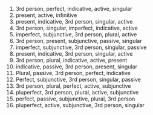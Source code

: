 1. 3rd person, perfect, indicative, active, singular
2. present, active, infinitive
3. present, indicative, 3rd person, singular, active
4. 3rd person, singular, imperfect, indicative, active
5. imperfect, subjunctive, 3rd person, plural, active
6. 3rd person, present, subjunctive, passive, singular 
7. imperfect, subjunctive, 3rd person, singular, passive
8. present, indicative, 3rd person, singular, active
9. 3rd person, plural, indicative, active, present
10. indicative, passive, 3rd person, present, singular
11. Plural, passive, 3rd person, perfect, indicative
12. Perfect, subjunctive, 3rd person, singular, passive
13. 3rd person, plural, perfect, active, subjunctive
14. pluperfect, 3rd person, plural, active, subjunctive
15. perfect, passive, subjunctive, plural, 3rd person
16. pluperfect, active, subjunctive, 3rd person, singular
